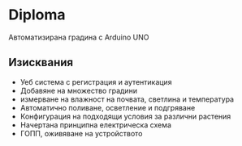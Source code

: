 # Diploma

Автоматизирана градина с Arduino UNO

## Изисквания


- Уеб система с регистрация и аутентикация
- Добавяне на множество градини
- измерване на влажност на почвата, светлина и температура
- Автоматично поливане, осветление и подгряване
- Конфигурация на подходящи условия за различни растения
- Начертана принципна електрическа схема
- ГОПП, оживяване на устройството
